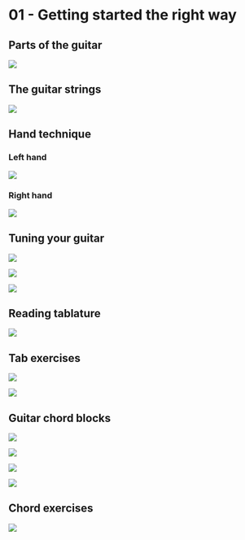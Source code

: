 # 01 - Getting started the right way

## Parts of the guitar

![](.gitbook/assets/guitarparts.png)

## The guitar strings

![](.gitbook/assets/strings.png)

## Hand technique

### Left hand

![](.gitbook/assets/lefthandtechnique.png)

### Right hand

![](.gitbook/assets/right-hand-technique.png)

## Tuning your guitar

![](.gitbook/assets/electrictuner.png)

![](.gitbook/assets/pianotune.png)

![](.gitbook/assets/selftune.png)

## Reading tablature

![](.gitbook/assets/tabs.png)

## Tab exercises

![](.gitbook/assets/tabfingerexercise.png)

![](.gitbook/assets/tabfingerexercise4-5.png)

## Guitar chord blocks

![](.gitbook/assets/chord-diagrams.png)

![](.gitbook/assets/e-chord.png)

![](.gitbook/assets/c-chord.png)

![](.gitbook/assets/g-chord.png)

## Chord exercises

![](.gitbook/assets/chord-exercises.png)

